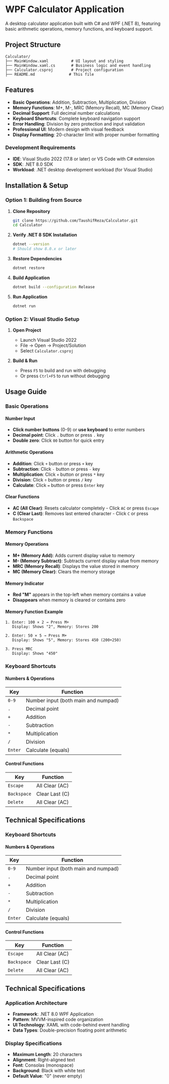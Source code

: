 ﻿# WPF Calculator Application

A desktop calculator application built with C# and WPF (.NET 8), featuring basic arithmetic operations, memory functions, and keyboard support.

## Project Structure
```
Calculator/
├── MainWindow.xaml          # UI layout and styling
├── MainWindow.xaml.cs       # Business logic and event handling
├── Calculator.csproj        # Project configuration
├── README.md               # This file
```

## Features

-  **Basic Operations**: Addition, Subtraction, Multiplication, Division
-  **Memory Functions**: M+, M-, MRC (Memory Recall), MC (Memory Clear)
-  **Decimal Support**: Full decimal number calculations
-  **Keyboard Shortcuts**: Complete keyboard navigation support
-  **Error Handling**: Division by zero protection and input validation
-  **Professional UI**: Modern design with visual feedback
-  **Display Formatting**: 20-character limit with proper number formatting

### Development Requirements
- **IDE**: Visual Studio 2022 (17.8 or later) or VS Code with C# extension
- **SDK**: .NET 8.0 SDK
- **Workload**: .NET desktop development workload (for Visual Studio)

## Installation & Setup

### Option 1: Building from Source

1. **Clone Repository**
   ```bash
   git clone https://github.com/TaushifReza/Calculator.git
   cd Calculator
   ```

2. **Verify .NET 8 SDK Installation**
   ```bash
   dotnet --version
   # Should show 8.0.x or later
   ```

3. **Restore Dependencies**
   ```bash
   dotnet restore
   ```

4. **Build Application**
   ```bash
   dotnet build --configuration Release
   ```

5. **Run Application**
   ```bash
   dotnet run
   ```

### Option 2: Visual Studio Setup

1. **Open Project**
   - Launch Visual Studio 2022
   - File → Open → Project/Solution
   - Select `Calculator.csproj`

2. **Build & Run**
   - Press `F5` to build and run with debugging
   - Or press `Ctrl+F5` to run without debugging

## Usage Guide

### Basic Operations

#### Number Input
- **Click number buttons** (0-9) or **use keyboard** to enter numbers
- **Decimal point**: Click `.` button or press `.` key
- **Double zero**: Click `00` button for quick entry

#### Arithmetic Operations
- **Addition**: Click `+` button or press `+` key
- **Subtraction**: Click `-` button or press `-` key  
- **Multiplication**: Click `×` button or press `*` key
- **Division**: Click `÷` button or press `/` key
- **Calculate**: Click `=` button or press `Enter` key

#### Clear Functions
- **AC (All Clear)**: Resets calculator completely - Click `AC` or press `Escape`
- **C (Clear Last)**: Removes last entered character - Click `C` or press `Backspace`

### Memory Functions

#### Memory Operations
- **M+ (Memory Add)**: Adds current display value to memory
- **M- (Memory Subtract)**: Subtracts current display value from memory
- **MRC (Memory Recall)**: Displays the value stored in memory
- **MC (Memory Clear)**: Clears the memory storage

#### Memory Indicator
- **Red "M"** appears in the top-left when memory contains a value
- **Disappears** when memory is cleared or contains zero

#### Memory Function Example
```
1. Enter: 100 × 2 → Press M+
   Display: Shows "2", Memory: Stores 200

2. Enter: 50 × 5 → Press M+  
   Display: Shows "5", Memory: Stores 450 (200+250)

3. Press MRC
   Display: Shows "450"
```

### Keyboard Shortcuts

#### Numbers & Operations
| Key | Function |
|-----|----------|
| `0-9` | Number input (both main and numpad) |
| `.` | Decimal point |
| `+` | Addition |
| `-` | Subtraction |
| `*` | Multiplication |
| `/` | Division |
| `Enter` | Calculate (equals) |

#### Control Functions
| Key | Function |
|-----|----------|
| `Escape` | All Clear (AC) |
| `Backspace` | Clear Last (C) |
| `Delete` | All Clear (AC) |

## Technical Specifications

### Keyboard Shortcuts

#### Numbers & Operations
| Key | Function |
|-----|----------|
| `0-9` | Number input (both main and numpad) |
| `.` | Decimal point |
| `+` | Addition |
| `-` | Subtraction |
| `*` | Multiplication |
| `/` | Division |
| `Enter` | Calculate (equals) |

#### Control Functions
| Key | Function |
|-----|----------|
| `Escape` | All Clear (AC) |
| `Backspace` | Clear Last (C) |
| `Delete` | All Clear (AC) |

## Technical Specifications

### Application Architecture
- **Framework**: .NET 8.0 WPF Application
- **Pattern**: MVVM-inspired code organization
- **UI Technology**: XAML with code-behind event handling
- **Data Types**: Double-precision floating point arithmetic

### Display Specifications
- **Maximum Length**: 20 characters
- **Alignment**: Right-aligned text
- **Font**: Consolas (monospace)
- **Background**: Black with white text
- **Default Value**: "0" (never empty)